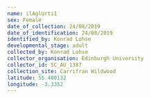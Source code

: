 ```yaml
---
name: ilAglUrti1
sex: Female
date_of_collection: 24/08/2019
date_of_identification: 24/08/2019
identified_by: Konrad Lohse
developmental_stage: adult
collected_by: Konrad Lohse
collector_organisation: Edinburgh University
collector_id: SC_AU_1387
collection_site: Carrifran Wildwood
latitude: 55.400132
longitude: -3.3352
---
```

